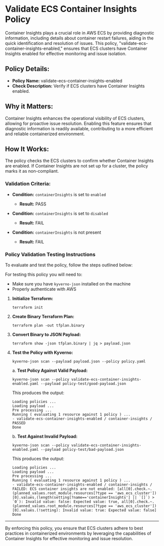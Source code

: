 # Validate ECS Container Insights Policy

Container Insights plays a crucial role in AWS ECS by providing diagnostic information, including details about container restart failures, aiding in the quick identification and resolution of issues. This policy, "validate-ecs-container-insights-enabled," ensures that ECS clusters have Container Insights enabled for effective monitoring and issue isolation.

## Policy Details:

- **Policy Name:** validate-ecs-container-insights-enabled
- **Check Description:** Verify if ECS clusters have Container Insights enabled.

## Why it Matters:

Container Insights enhances the operational visibility of ECS clusters, allowing for proactive issue resolution. Enabling this feature ensures that diagnostic information is readily available, contributing to a more efficient and reliable containerized environment.

## How It Works:

The policy checks the ECS clusters to confirm whether Container Insights are enabled. If Container Insights are not set up for a cluster, the policy marks it as non-compliant.

### Validation Criteria:

- **Condition:** `containerInsights` is set to `enabled`
  - **Result:** PASS

- **Condition:** `containerInsights` is set to `disabled`
  - **Result:** FAIL

- **Condition:** `containerInsights` is not present
  - **Result:** FAIL

### Policy Validation Testing Instructions

To evaluate and test the policy, follow the steps outlined below:

For testing this policy you will need to:
- Make sure you have `kyverno-json` installed on the machine 
- Properly authenticate with AWS

1. **Initialize Terraform:**
    ```
    terraform init
    ```

2. **Create Binary Terraform Plan:**
    ```
    terraform plan -out tfplan.binary
    ```

3. **Convert Binary to JSON Payload:**
    ```
    terraform show -json tfplan.binary | jq > payload.json
    ```

4. **Test the Policy with Kyverno:**
    ```
   kyverno-json scan --payload payload.json --policy policy.yaml
    ```

    a. **Test Policy Against Valid Payload:**
    ```
    kyverno-json scan --policy validate-ecs-container-insights-enabled.yaml --payload policy-test/good-payload.json
    ```

    This produces the output:
    ```
    Loading policies ...
    Loading payload ...
    Pre processing ...
    Running ( evaluating 1 resource against 1 policy ) ...
    - validate-ecs-container-insights-enabled / container-insights /  PASSED
    Done
    ```

    b. **Test Against Invalid Payload:**
    ```
    kyverno-json scan --policy validate-ecs-container-insights-enabled.yaml --payload policy-test/bad-payload.json
    ```

    This produces the output:
    ```
    Loading policies ...
    Loading payload ...
    Pre processing ...
    Running ( evaluating 1 resource against 1 policy ) ...
    - validate-ecs-container-insights-enabled / container-insights /  FAILED: ECS container insights are not enabled: [all[0].check.~.(planned_values.root_module.resources[?type == 'aws_ecs_cluster'])[0].values.(length(setting[?name=='containerInsights'] || `[]`) > `0`): Invalid value: false: Expected value: true, all[0].check.~.(planned_values.root_module.resources[?type == 'aws_ecs_cluster'])[0].values.(!setting): Invalid value: true: Expected value: false]
    Done
    ```

---

By enforcing this policy, you ensure that ECS clusters adhere to best practices in containerized environments by leveraging the capabilities of Container Insights for effective monitoring and issue resolution.
